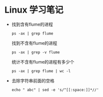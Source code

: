 # Linux 学习笔记

- 找到含有flume的进程
  ```
  ps -ax | grep flume
  ```
  找到不含有flume的进程
  ```
  ps -ax | grep -v flume
  ```
  统计不含有flume的进程有多少个
  ```
  ps -ax | grep flume | wc -l
  ```
- 去除字符串前面的空格
  ```
  echo " abc" | sed -e 's/^[[:space:]]*//'
  ```
  
